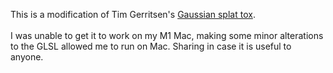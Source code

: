 
This is a modification of Tim Gerritsen's [Gaussian splat tox](https://derivative.ca/community-post/asset/gaussian-splatting/69107).
<br> </br>
I was unable to get it to work on my M1 Mac, making some minor alterations to the GLSL allowed me to run on Mac.
Sharing in case it is useful to anyone. 
